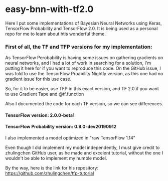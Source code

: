 # easy-bnn-with-tf2.0
Here I put some implementations of Bayesian Neural Networks using Keras, TensorFlow Probability and TensorFlow 2.0. It is being used as a personal repo for me to learn about htis wonderful theme. 

### First of all, the TF and TFP versions for my implementation:
As TensorFlow Perobability is having some issues on gathering gradients on neural networks, and I had a lot of work in searching for a solution, I'm putting it here for if you want to reproduce this code. On the GitHub issue, I was told to use the TensorFlow Proability Nightly version, as this one had no gradient issue for this use case.

So, for it to be easier, use TFP in this exact version, and TF 2.0 if you want to use Gradient Tape and @tf.function

Also I documented the code for each TF version, so we can see differences.

#### TensorFlow version: 2.0.0-beta1


#### TensorFlow Probability version: 0.9.0-dev20190912


I also implemented a model optimized in "raw TensorFlow 1.14"

Even though I did implement my model independently, I must give credit to zhulingchen GitHub user, as he made and excelent tutorial, without the one I wouldn't be able to implement my humble model. 


By the way, here is the link for his repository: https://github.com/zhulingchen/tfp-tutorial

